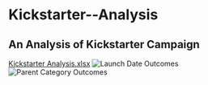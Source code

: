 # Kickstarter--Analysis
## An Analysis of Kickstarter Campaign
[Kickstarter Analysis.xlsx](https://github.com/tonihewin/Kickstarter--Analysis/files/8313247/Kickstarter.Analysis.xlsx)
![Launch Date Outcomes](https://user-images.githubusercontent.com/101079743/159208103-e3ebe932-1eee-43da-b61e-f08c9205c3b3.png)
![Parent Category Outcomes](https://user-images.githubusercontent.com/101079743/159208104-e15404ae-5996-4c72-877a-8d71ecb38f20.png)
